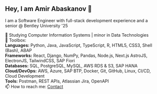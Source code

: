 ## Hey, I am Amir Abaskanov 👋 

I am a Software Engineer with full-stack development experience and a senior @ Bentley University '25  

🌱 Studying Computer Information Systems | minor in Data Technologies  
🚀 Toolbox:  
**Languages:** Python, Java, JavaScript, TypeScript, R, HTML5, CSS3, Shell (Bash), ABAP  
**Frameworks:** React, Django, NumPy, Pandas, Node.js, Next.js AstroJS, ElectronJS, TailwindCSS, SAP Fiori  
**Databases:** SQL, PostgreSQL, MySQL, AWS RDS & S3, SAP HANA  
**Cloud/DevOps:** AWS, Azure, SAP BTP, Docker, Git, GitHub, Linux, CI/CD, Cloud Development  
**Tools:** Postman, REST APIs, Atlassian Jira, OpenAPI  
📫 How to reach me: [Contact](mailto:amirabaskanov@gmail.com?subject=[GitHub]%20Reach%20Out)  
